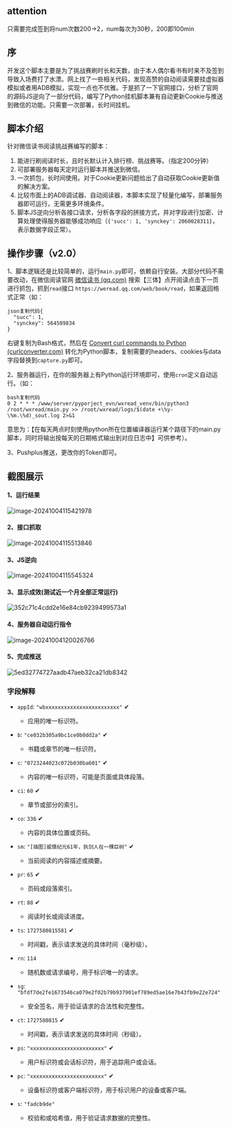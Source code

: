 ## attention     

只需要完成签到将num次数200->2，num每次为30秒，200即100min


## 序

开发这个脚本主要是为了挑战赛刷时长和天数，由于本人偶尔看书有时来不及签到导致入场费打了水漂。网上找了一些相关代码，发现高赞的自动阅读需要挂虚拟器模拟或者用ADB模拟，实现一点也不优雅。于是抓了一下官网接口，分析了官网的源码JS逆向了一部分代码，编写了Python挂机脚本兼有自动更新Cookie与推送到微信的功能。只需要一次部署，长时间挂机。

## 脚本介绍

针对微信读书阅读挑战赛编写的脚本：

1. 能进行刷阅读时长，且时长默认计入排行榜、挑战赛等。（指定200分钟）
2. 可部署服务器每天定时运行脚本并推送到微信。
3. 一次抓包，长时间使用。对于Cookie更新问题给出了自动获取Cookie更新值的解决方案。
4. 比较市面上的ADB调试器、自动阅读器，本脚本实现了轻量化编写，部署服务器即可运行，无需更多环境条件。
5. 脚本JS逆向分析各接口请求，分析各字段的拼接方式，并对字段进行加密、计算处理使得服务器能够成功响应（`{'succ': 1, 'synckey': 2060028311}`，表示数据字段正常）。

## 操作步骤（v2.0）

1、脚本逻辑还是比较简单的，运行`main.py`即可，依赖自行安装。大部分代码不需要改动，在微信阅读官网 [微信读书 (qq.com)](https://weread.qq.com/) 搜索【三体】点开阅读点击下一页进行抓包，抓到`read`接口 `https://weread.qq.com/web/book/read`，如果返回格式正常（如：

```
json复制代码{
  "succ": 1,
  "synckey": 564589834
}
```

右键复制为Bash格式，然后在 [Convert curl commands to Python (curlconverter.com)](https://curlconverter.com/python/) 转化为Python脚本，复制需要的headers、cookies与data字段替换到`capture.py`即可。

2、服务器运行，在你的服务器上有Python运行环境即可，使用`cron`定义自动运行。（如：

```
bash复制代码
0 2 * * * /www/server/pyporject_evn/wxread_venv/bin/python3 /root/wxread/main.py >> /root/wxread/logs/$(date +\%y-\%m.\%d)_sout.log 2>&1
```

意思为：【在每天两点时刻使用python所在位置编译器运行某个路径下的main.py脚本，同时将输出按每天的日期格式输出到对应日志中】可供参考）。

3、Pushplus推送，更改你的Token即可。
## 截图展示

#### 1、运行结果

![image-20241004115421978](pic/image-20241004115421978.png)

#### 2、接口抓取

![image-20241004115513846](pic/image-20241004115513846.png)

#### 3、JS逆向

![image-20241004115545324](pic/image-20241004115545324.png)

#### 3、显示成效(测试近一个月全部正常运行)

![352c71c4cdd2e16e84cb9239499573a1](pic/352c71c4cdd2e16e84cb9239499573a.jpg)

#### 4、服务器自动运行指令

![image-20241004120026766](pic/image-20241004120026766.png)

#### 5、完成推送


![5ed32774727aadb47aeb32ca21db8342](pic/5ed32774727aadb47aeb32ca21db8342.jpg)


### 字段解释

- `appId`: `"wbxxxxxxxxxxxxxxxxxxxxxxxx"` ✔
  - 应用的唯一标识符。

- `b`: `"ce032b305a9bc1ce0b0dd2a"` ✔
  - 书籍或章节的唯一标识符。

- `c`: `"0723244023c072b030ba601"` ✔
  - 内容的唯一标识符，可能是页面或具体段落。

- `ci`: `60` ✔
  - 章节或部分的索引。

- `co`: `336` ✔
  - 内容的具体位置或页码。

- `sm`: `"[插图]威慑纪元61年，执剑人在一棵巨树"` ✔
  - 当前阅读的内容描述或摘要。

- `pr`: `65` ✔
  - 页码或段落索引。

- `rt`: `88` ✔
  - 阅读时长或阅读进度。

- `ts`: `1727580815581` ✔
  - 时间戳，表示请求发送的具体时间（毫秒级）。

- `rn`: `114`
  - 随机数或请求编号，用于标识唯一的请求。

- `sg`: `"bfdf7de2fe1673546ca079e2f02b79b937901ef789ed5ae16e7b43fb9e22e724"`
  - 安全签名，用于验证请求的合法性和完整性。

- `ct`: `1727580815` ✔
  - 时间戳，表示请求发送的具体时间（秒级）。

- `ps`: `"xxxxxxxxxxxxxxxxxxxxxxxx"` ✔
  - 用户标识符或会话标识符，用于追踪用户或会话。

- `pc`: `"xxxxxxxxxxxxxxxxxxxxxxxx"` ✔
  - 设备标识符或客户端标识符，用于标识用户的设备或客户端。

- `s`: `"fadcb9de"`
  - 校验和或哈希值，用于验证请求数据的完整性。
